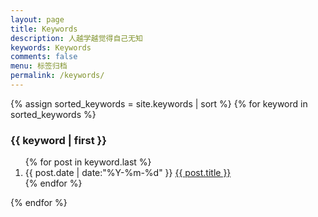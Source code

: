 ```yaml
---
layout: page
title: Keywords
description: 人越学越觉得自己无知
keywords: Keywords
comments: false
menu: 标签归档
permalink: /keywords/
---
```


<section class="container posts-content">
{% assign sorted_keywords = site.keywords | sort %}
{% for keyword in sorted_keywords %}
<h3>{{ keyword | first }}</h3>
<ol class="posts-list" id="{{ keyword[0] }}">
{% for post in keyword.last %}
<li class="posts-list-item">
<span class="posts-list-meta">{{ post.date | date:"%Y-%m-%d" }}</span>
<a class="posts-list-name" href="{{ site.url }}{{ post.url }}">{{ post.title }}</a>
</li>
{% endfor %}
</ol>
{% endfor %}
</section>
<!-- /section.content -->
